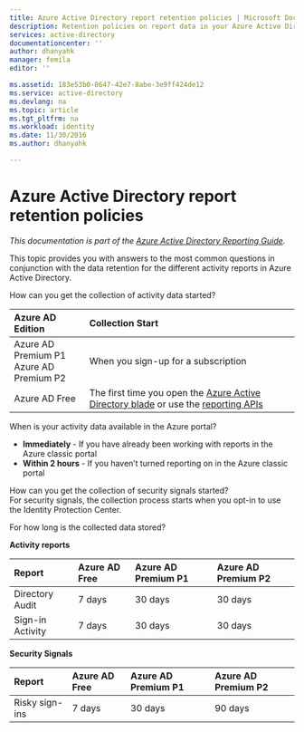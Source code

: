 ```yaml
---
title: Azure Active Directory report retention policies | Microsoft Docs
description: Retention policies on report data in your Azure Active Directory
services: active-directory
documentationcenter: ''
author: dhanyahk
manager: femila
editor: ''

ms.assetid: 183e53b0-0647-42e7-8abe-3e9ff424de12
ms.service: active-directory
ms.devlang: na
ms.topic: article
ms.tgt_pltfrm: na
ms.workload: identity
ms.date: 11/30/2016
ms.author: dhanyahk

---
```

# Azure Active Directory report retention policies
*This documentation is part of the [Azure Active Directory Reporting Guide](active-directory-reporting-guide.md).*


This topic provides you with answers to the most common questions in conjunction with the data retention for the different activity reports in Azure Active Directory. 

How can you get the collection of activity data started?

| Azure AD Edition | Collection Start |
| :--              | :--   |
| Azure AD Premium P1 <br /> Azure AD Premium P2 | When you sign-up for a subscription |
| Azure AD Free | The first time you open the [Azure Active Directory blade](https://ms.portal.azure.com/#blade/Microsoft_AAD_IAM/ActiveDirectoryMenuBlade/Overview) or use the [reporting APIs](https://aka.ms/aadreports)  |


When is your activity data available in the Azure portal?

- **Immediately** - If you have already been working with reports in the Azure classic portal
- **Within 2 hours** - If you haven’t turned reporting on  in the Azure classic portal

How can you get the collection of security signals started?  
For security signals, the collection process starts when you opt-in to use the Identity Protection Center. 

For how long is the collected data stored?

**Activity reports**	

| Report | Azure AD Free | Azure AD Premium P1 | Azure AD Premium P2 |
| :--    | :--           | :--                | :--                |
| Directory Audit | 7 days | 30 days | 30 days |
| Sign-in Activity |	7 days | 30 days | 30 days |

**Security Signals**

| Report | Azure AD Free | Azure AD Premium P1 | Azure AD Premium P2 |
| :--    | :--           | :--                | :--                |
| Risky sign-ins | 7 days | 30 days | 90 days |


